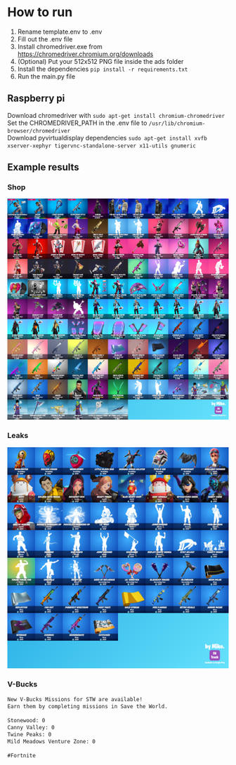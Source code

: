 # How to run
1. Rename template.env to .env
2. Fill out the .env file
3. Install chromedriver.exe from https://chromedriver.chromium.org/downloads
4. (Optional) Put your 512x512 PNG file inside the ads folder
5. Install the dependencies `pip install -r requirements.txt`
6. Run the main.py file

## Raspberry pi
Download chromedriver with `sudo apt-get install chromium-chromedriver`<br>
Set the CHROMEDRIVER_PATH in the .env file to `/usr/lib/chromium-browser/chromedriver`<br>
Download pyvirtualdisplay dependencies `sudo apt-get install xvfb xserver-xephyr tigervnc-standalone-server x11-utils gnumeric`<br>

## Example results
### Shop
![Shop](https://raw.githubusercontent.com/Developer-Mike/FN-Bot/main/example_results/shop.jpg)
### Leaks
![Leaks](https://raw.githubusercontent.com/Developer-Mike/FN-Bot/main/example_results/leaks.jpg)
### V-Bucks
```
New V-Bucks Missions for STW are available!
Earn them by completing missions in Save the World.

Stonewood: 0
Canny Valley: 0
Twine Peaks: 0
Mild Meadows Venture Zone: 0

#Fortnite
```